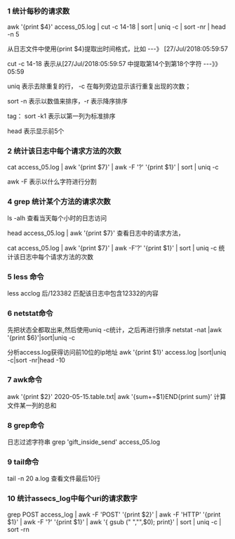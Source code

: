 ### 1 统计每秒的请求数

awk '{print $4}' access_05.log | cut -c 14-18 | sort | uniq -c | sort -nr | head -n 5

从日志文件中使用{print $4}提取出时间格式，比如   ---》          [27/Jul/2018:05:59:57

cut -c 14-18 表示从[27/Jul/2018:05:59:57  中提取第14个到第18个字符   ---》》      05:59 

uniq 表示去除重复的行，   -c  在每列旁边显示该行重复出现的次数；

sort -n 表示以数值来排序，-r 表示降序排序

tag： sort -k1 表示以第一列为标准排序

head 表示显示前5个

### 2 统计该日志中每个请求方法的次数

cat access_05.log | awk '{print $7}' | awk -F '?' '{print $1}' | sort | uniq -c 

awk -F 表示以什么字符进行分割

### 4 grep 统计某个方法的请求次数

ls -alh 查看当天每个小时的日志访问

head access_05.log | awk '{print $7}'  查看日志中的请求方法，

cat access_05.log | awk '{print $7}' | awk -F'?' '{print $1}' | sort | uniq -c  统计该日志中每个请求方法的次数

### 5 less 命令

less acclog 后/123382 匹配该日志中包含12332的内容

### 6 netstat命令

先把状态全都取出来,然后使用uniq -c统计，之后再进行排序    netstat -nat |awk '{print $6}'|sort|uniq -c

分析access.log获得访问前10位的ip地址  awk '{print $1}' access.log |sort|uniq -c|sort -nr|head -10

### 7 awk命令

awk '{print $2}' 2020-05-15.table.txt| awk '{sum+=$1}END{print sum}’   计算文件某一列的总和

### 8 grep命令

日志过滤字符串  grep 'gift_inside_send' access_05.log

### 9 tail命令

tail -n 20 a.log   查看文件最后10行

### 10 统计assecs_log中每个uri的请求数字

grep POST access_log    | awk -F 'POST' '{print $2}' | awk -F 'HTTP' '{print $1}'  |  awk -F '?' '{print $1}' | awk '{ gsub (" ","",$0); print}'  | sort  | uniq -c  | sort -rn

